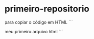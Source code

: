 # primeiro-repositorio

para copiar o código em HTML
´´´
<html>
  <hl>meu primeiro arquivo html</hl>
</html>
´´´
